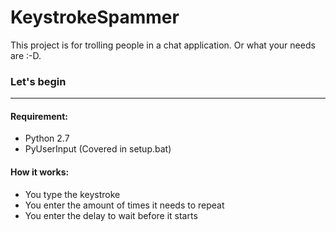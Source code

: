 # KeystrokeSpammer
This project is for trolling people in a chat application. Or what your needs are :-D.

### Let's begin
---
#### Requirement:
- Python 2.7
- PyUserInput (Covered in setup.bat)

#### How it works:
- You type the keystroke
- You enter the amount of times it needs to repeat
- You enter the delay to wait before it starts
